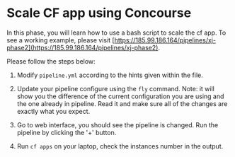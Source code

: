 # Scale CF app using Concourse

In this phase, you will learn how to use a bash script to scale the cf app.
To see a working example, please visit 
[https://185.99.186.164/pipelines/xj-phase2](https://185.99.186.164/pipelines/xj-phase2).

Please follow the steps below:

1) Modify `pipeline.yml` according to the hints given within the file.

2) Update your pipeline configure using the `fly` command. 
   Note: it will show you the difference of the current configuration you are 
         using and the one already in pipeline. 
         Read it and make sure all of the changes are exactly what you expect.

3) Go to web interface, you should see the pipeline is changed. 
   Run the pipeline by clicking the '+' button.

4) Run `cf apps` on your laptop, check the instances number in the output.

